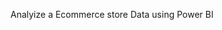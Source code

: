Analyize a Ecommerce store Data using Power BI
[](https://github.com/shashanksk63672/Ecommerce_Power_BI/blob/main/Ecommerce%20Seller%20analysis.png)
